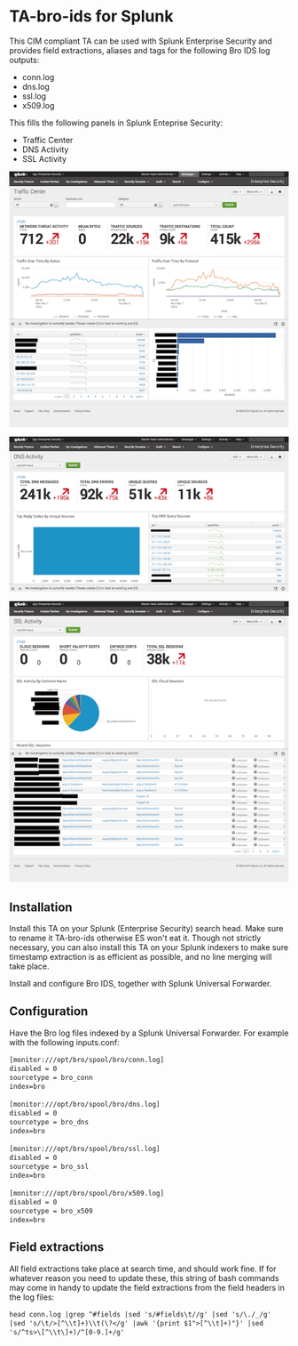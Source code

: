 # TA-bro-ids for Splunk

This CIM compliant TA can be used with Splunk Enterprise Security and provides
field extractions, aliases and tags for the following Bro IDS log outputs:

* conn.log
* dns.log
* ssl.log
* x509.log

This fills the following panels in Splunk Enteprise Security:

* Traffic Center
* DNS Activity
* SSL Activity

![Splunk ES Traffic Center](splunk_es_traffic_center.png)

![Splunk ES DNS Activity](splunk_es_dns_activity.png)

![Splunk ES SSL Activity](splunk_es_ssl_activity.png)

## Installation

Install this TA on your Splunk (Enterprise Security) search head. Make sure to
rename it TA-bro-ids otherwise ES won't eat it. Though not strictly necessary,
you can also install this TA on your Splunk indexers to make sure timestamp
extraction is as efficient as possible, and no line merging will take place.

Install and configure Bro IDS, together with Splunk Universal Forwarder.

## Configuration

Have the Bro log files indexed by a Splunk Universal Forwarder. For example
with the following inputs.conf:

```
[monitor:///opt/bro/spool/bro/conn.log]
disabled = 0
sourcetype = bro_conn
index=bro

[monitor:///opt/bro/spool/bro/dns.log]
disabled = 0
sourcetype = bro_dns
index=bro

[monitor:///opt/bro/spool/bro/ssl.log]
disabled = 0
sourcetype = bro_ssl
index=bro

[monitor:///opt/bro/spool/bro/x509.log]
disabled = 0
sourcetype = bro_x509
index=bro
```

## Field extractions

All field extractions take place at search time, and should work fine.  If for
whatever reason you need to update these, this string of bash commands may come
in handy to update the field extractions from the field headers in the log files:

```
head conn.log |grep ^#fields |sed 's/#fields\t//g' |sed 's/\./_/g' |sed 's/\t/>[^\\t]+)\\t(\?</g' |awk '{print $1">[^\\t]+)"}' |sed 's/^ts>\[^\\t\]+)/^[0-9.]+/g'
```
